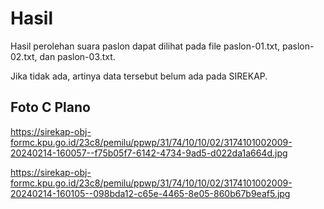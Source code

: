 # Hasil

Hasil perolehan suara paslon dapat dilihat pada file paslon-01.txt, paslon-02.txt, dan paslon-03.txt.

Jika tidak ada, artinya data tersebut belum ada pada SIREKAP.

## Foto C Plano

https://sirekap-obj-formc.kpu.go.id/23c8/pemilu/ppwp/31/74/10/10/02/3174101002009-20240214-160057--f75b05f7-6142-4734-9ad5-d022da1a664d.jpg

https://sirekap-obj-formc.kpu.go.id/23c8/pemilu/ppwp/31/74/10/10/02/3174101002009-20240214-160105--098bda12-c65e-4465-8e05-860b67b9eaf5.jpg
